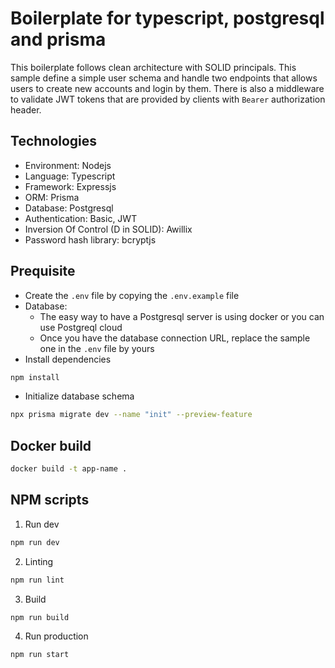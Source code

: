 # Boilerplate for typescript, postgresql and prisma

This boilerplate follows clean architecture with SOLID principals. This sample define a simple user schema and handle two endpoints that allows users to create new accounts and login by them. There is also a middleware to validate JWT tokens that are provided by clients with `Bearer` authorization header.

## Technologies
- Environment: Nodejs
- Language: Typescript
- Framework: Expressjs
- ORM: Prisma
- Database: Postgresql
- Authentication: Basic, JWT
- Inversion Of Control (D in SOLID): Awillix
- Password hash library: bcryptjs

## Prequisite
- Create the `.env` file by copying the `.env.example` file
- Database: 
  - The easy way to have a Postgresql server is using docker or you can use Postgreql cloud
  - Once you have the database connection URL, replace the sample one in the `.env` file by yours
- Install dependencies
```bash
npm install
```
- Initialize database schema
```bash
npx prisma migrate dev --name "init" --preview-feature
```

## Docker build
```bash
docker build -t app-name .
```

## NPM scripts
1. Run dev
```bash
npm run dev
```

2. Linting
```bash
npm run lint
```

3. Build 
```bash
npm run build
```

4. Run production
```bash
npm run start
```